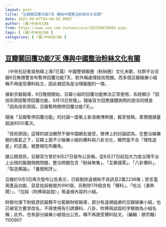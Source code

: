```yaml
---
layout: post
title: "豆瓣關回覆功能7天 傳與中國整治粉絲文化有關"
date: 2021-09-07T04:04:02.000Z
author: (臺)中央社CNA
from: https://www.cna.com.tw/news/acn/202109070083.aspx
tags: [ (臺)中央社CNA ]
categories: [ (臺)中央社CNA ]
---
```

<!--1630987442000-->
[豆瓣關回覆功能7天 傳與中國整治粉絲文化有關](https://www.cna.com.tw/news/acn/202109070083.aspx)
------

<div>
<div></div><div class="paragraph"><p>（中央社記者吳柏緯上海7日電）中國整頓飯圈（粉絲圈）文化未歇，社群平台豆瓣6日無預警宣布暫停回覆功能7天，對外稱處理技術問題。而多個豆瓣娛樂小組稱不再接受爆料貼文，因此被認為是治理飯圈的一環。</p><p>據新京報報導，6日晚間開始，豆瓣小組的回覆功能無法正常使用，系統顯示「因技術原因暫停回覆功能，9月13日恢復」。隨後官方回應媒體詢問的說法同樣是「因為技術原因，豆瓣暫時關停回覆功能7天」。 </p><p>隨後「豆瓣暫停回覆功能」的討論一度衝上新浪微博熱搜，截至發稿，累積閱讀量超過8500萬次。</p><p>「技術原因」這樣的說法顯然不被中國網友接受，微博上的討論認為，在整治娛樂圈的風氣之下，豆瓣上面不少娛樂小組的爆料與八卦文化，顯然是不合「理性追星」的定義，被整頓在所難免。</p><p>據公開資訊，豆瓣官方曾於8月27日發布公告稱，從8月27日起加大力度治理平台上出現的飯圈相關問題，整治問題包含「粉絲聚集」、「互撕謾罵」、「八卦爆料」、「製造輿論」、「養號刷評」。</p><p>豆瓣於9月3日再次發布公告表示，已經刪除違規和不良訊息2萬2238條；禁言濫用產品功能、惡意投訴帳號共990個，另刪除178個含有「爆料」、「吃瓜（湊熱鬧）」、「拉踩（吹捧與詆毀）」等違規內容的小組。</p><p>財聯社旗下財經資訊服務平台藍鯨財經報導，部分有違規疑慮的豆瓣娛樂小組，也已被官方要求改名，不得使用有引誘爆料、八卦、吹捧與詆毀的字眼做為小組名稱；此外，也有部分娛樂小組發出公告，稱不再接受爆料貼文。（編輯：繆宗翰）1100907</p></div>
</div>
